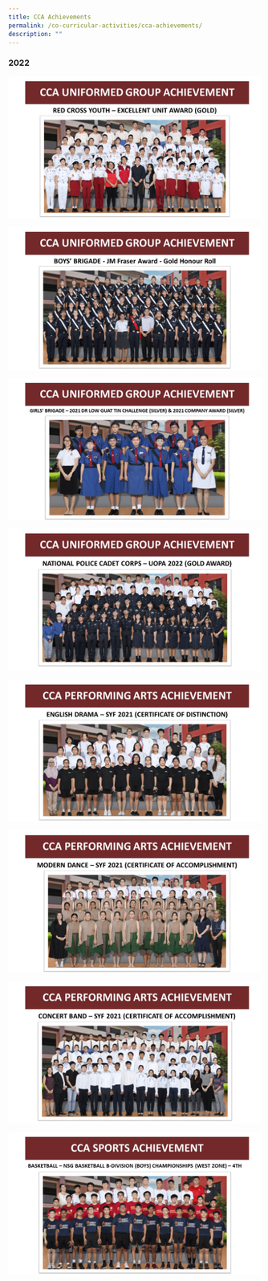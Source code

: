 ```yaml
---
title: CCA Achievements
permalink: /co-curricular-activities/cca-achievements/
description: ""
---
```

### 2022

![](/images/CCA%20Achievements/2022%20CCA%20Achievements_1.jpeg)

![](/images/CCA%20Achievements/2022%20CCA%20Achievements_2.jpeg)

![](/images/CCA%20Achievements/2022%20CCA%20Achievements_3.jpeg)

![](/images/CCA%20Achievements/2022%20CCA%20Achievements_4.jpg)

![](/images/CCA%20Achievements/2022%20CCA%20Achievements_5.jpeg)

![](/images/CCA%20Achievements/2022%20CCA%20Achievements_6.jpeg)

![](/images/CCA%20Achievements/2022%20CCA%20Achievements_7.jpeg)

![](/images/CCA%20Achievements/2022%20CCA%20Achievements_8.jpeg)
